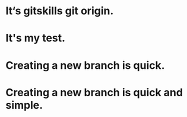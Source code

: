 # It‘s gitskills git origin.
# It's my test.
# Creating a new branch is quick.
# Creating a new branch is quick and simple.
